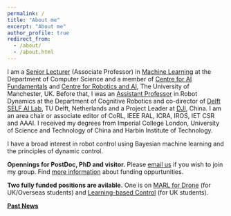 ```yaml
---
permalink: /
title: "About me"
excerpt: "About me"
author_profile: true
redirect_from: 
  - /about/
  - /about.html
---
```


I am a [Senior Lecturer](https://www.research.manchester.ac.uk/portal/wei.pan.html) (Associate Professor) in [Machine Learning](https://www.idsai.manchester.ac.uk/research/centre-for-ai-fundamentals/) at the Department of Computer Science and a member of [Centre for AI Fundamentals](https://www.idsai.manchester.ac.uk/research/centre-for-ai-fundamentals/) and [Centre for Robotics and AI](https://www.robotics.manchester.ac.uk/), The University of Manchester, UK.  Before that, I was an [Assistant Professor](https://www.tudelft.nl/en/staff/wei.pan/) in Robot Dynamics at the Department of Cognitive Robotics and co-director of [Delft SELF AI Lab](https://www.tudelft.nl/ai/self-lab?languageSelect=UK&searchCriteria[0][key]=keywords&searchCriteria[0][values][]=SELFLab&searchCriteria[1][key]=Resultsperpage&searchCriteria[1][values][]=50), TU Delft, Netherlands and a Project Leader at [DJI](http://www.dji.com), China. I am an area chair or associate editor of CoRL, IEEE RAL, ICRA, IROS, IET CSR and AAAI. I received my degrees from Imperial College London, University of Science and Technology of China and Harbin Institute of Technology. 

I have a broad interest in robot control using Bayesian machine learning and the principles of dynamic control.

**Opennings for PostDoc, PhD and visitor.** Please [email us](wei.pan@manchester.ac.uk) if you wish to join my group. Find [more information](https://panweihit.github.io/openning/) about funding oppurtunities. 

**Two fully funded positions are avilable.** One is on [MARL for Drone](https://www.findaphd.com/phds/project/a-star-human-visual-recognition-inspired-multi-agent-reinforcement-learning-for-drone-search-and-rescue-in-complex-environment/?p155665) (for UK/Overseas students) and [Learning-based Control](https://www.findaphd.com/phds/project/learning-based-approach-for-applied-nonlinear-control/?p155794) (for UK students).

**[Past News](https://panweihit.github.io/news)**


